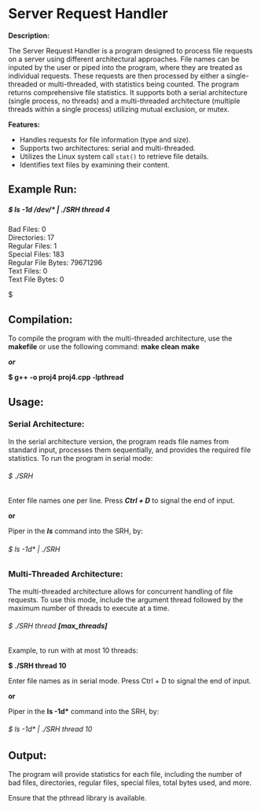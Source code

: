 # Server Request Handler

**Description:**

The Server Request Handler is a program designed to process file requests on a server using different architectural approaches. File names can be inputed by the user or piped into the program, where they are treated as individual requests. These requests are then processed by either a single-threaded or multi-threaded, with statistics being counted. The program returns comprehensive file statistics. It supports both a serial architecture (single process, no threads) and a multi-threaded architecture (multiple threads within a single process) utilizing mutual exclusion, or mutex.

**Features:**

- Handles requests for file information (type and size).
- Supports two architectures: serial and multi-threaded.
- Utilizes the Linux system call `stat()` to retrieve file details.
- Identifies text files by examining their content.

## Example Run:
##### $ ls -1d /dev/* | ./SRH thread 4
<p>
Bad Files: 0<br>
Directories: 17<br>
Regular Files: 1<br>
Special Files: 183<br>
Regular File Bytes: 79671296<br>
Text Files: 0<br>
Text File Bytes: 0<br>

$ </p>
## Compilation:

To compile the program with the multi-threaded architecture, use the **makefile** or use the following command:
**make clean**
**make**

***or***

**$ g++ -o proj4 proj4.cpp -lpthread**

## Usage:

### Serial Architecture:

In the serial architecture version, the program reads file names from standard input, processes them sequentially, and provides the required file statistics. To run the program in serial mode:


<h6>$ ./SRH</h6>

Enter file names one per line. Press ***Ctrl + D*** to signal the end of input.


**or**

Piper in the ***ls*** command into the SRH, by:


<h6>$ ls -1d* | ./SRH</h6>

### Multi-Threaded Architecture:

The multi-threaded architecture allows for concurrent handling of file requests. To use this mode, include the argument thread followed by the maximum number of threads to execute at a time.


###### $ ./SRH thread ***[max_threads]***
<p>
Example, to run with at most 10 threads:</p>

**$ ./SRH thread 10**
<p>
Enter file names as in serial mode. Press Ctrl + D to signal the end of input.
</p>

**or**
<p>
Piper in the <strong>ls -1d*</strong> command into the SRH, by:
</p>

<h6>$ ls -1d* | ./SRH thread 10</h6>
           
## Output:
<p>
The program will provide statistics for each file, including the number of bad files, directories, regular files, special files, total bytes used, and more.
</p>


Ensure that the pthread library is available.


